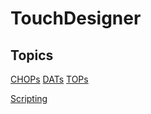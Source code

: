 # TouchDesigner

## Topics

[CHOPs](./CHOPS/index.md)
[DATs](./DATS/index.md)
[TOPs](./TOPS/index.md)

[Scripting](./SCRIPTING/index.md)

